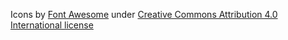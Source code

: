 Icons by [Font Awesome](https://fontawesome.com/) under [Creative Commons Attribution 4.0 International license](https://fontawesome.com/license)